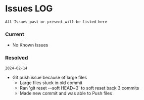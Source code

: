 # Issues LOG

```All Issues past or present will be listed here```

### Current

- No Known Issues

### Resolved

```2024-02-14```
- Git push issue because of large files
  * Large files stuck in old commit
  * Ran 'git reset --soft HEAD~3' to soft reset back 3 commits
  * Made new commit and was able to Push files
